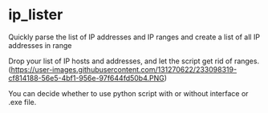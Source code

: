 # ip_lister
Quickly parse the list of IP addresses and IP ranges and create a list of all IP addresses in range 

Drop your list of IP hosts and addresses, and let the script get rid of ranges.
(https://user-images.githubusercontent.com/131270622/233098319-cf814188-56e5-4bf1-956e-97f644fd50b4.PNG)

You can decide whether to use python script with or without interface or .exe file.

